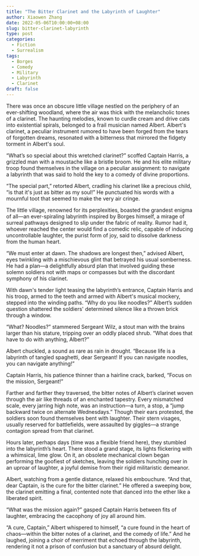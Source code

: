 ```yaml
---
title: "The Bitter Clarinet and the Labyrinth of Laughter"
author: Xiaowen Zhang
date: 2022-05-06T10:00:00+08:00
slug: bitter-clarinet-labyrinth
type: post
categories:
  - Fiction
  - Surrealism
tags:
  - Borges
  - Comedy
  - Military
  - Labyrinth
  - Clarinet
draft: false
---
```


There was once an obscure little village nestled on the periphery of an ever-shifting woodland, where the air was thick with the melancholic tones of a clarinet. The haunting melodies, known to curdle cream and drive cats into existential spirals, belonged to a frail musician named Albert. Albert's clarinet, a peculiar instrument rumored to have been forged from the tears of forgotten dreams, resonated with a bitterness that mirrored the fidgety torment in Albert's soul.

“What’s so special about this wretched clarinet?” scoffed Captain Harris, a grizzled man with a moustache like a bristle broom. He and his elite military troop found themselves in the village on a peculiar assignment: to navigate a labyrinth that was said to hold the key to a comedy of divine proportions.

“The special part,” retorted Albert, cradling his clarinet like a precious child, “is that it's just as bitter as my soul!” He punctuated his words with a mournful toot that seemed to make the very air cringe.

The little village, renowned for its perplexities, boasted the grandest enigma of all—an ever-spiraling labyrinth inspired by Borges himself, a mirage of surreal pathways designed to slip under the fabric of reality. Rumor had it, whoever reached the center would find a comedic relic, capable of inducing uncontrollable laughter, the purist form of joy, said to dissolve darkness from the human heart.

“We must enter at dawn. The shadows are longest then,” advised Albert, eyes twinkling with a mischievous glint that betrayed his usual somberness. He had a plan—a delightfully absurd plan that involved guiding these solemn soldiers not with maps or compasses but with the discordant symphony of his clarinet.

With dawn's tender light teasing the labyrinth’s entrance, Captain Harris and his troop, armed to the teeth and armed with Albert's musical mockery, stepped into the winding paths. “Why do you like noodles?” Albert’s sudden question shattered the soldiers' determined silence like a thrown brick through a window.

“What? Noodles?” stammered Sergeant Wilz, a stout man with the brains larger than his stature, tripping over an oddly placed shrub. “What does that have to do with anything, Albert?”

Albert chuckled, a sound as rare as rain in drought. “Because life is a labyrinth of tangled spaghetti, dear Sergeant! If you can navigate noodles, you can navigate anything!”

Captain Harris, his patience thinner than a hairline crack, barked, “Focus on the mission, Sergeant!”

Farther and farther they traversed, the bitter notes of Albert’s clarinet woven through the air like threads of an enchanted tapestry. Every mismatched scale, every jarring high note, was an instruction—a turn, a stop, a “jump backward twice on alternate Wednesdays.” Though their ears protested, the soldiers soon found themselves bent with laughter. Their stern visages, usually reserved for battlefields, were assaulted by giggles—a strange contagion spread from that clarinet.

Hours later, perhaps days (time was a flexible friend here), they stumbled into the labyrinth’s heart. There stood a grand stage, its lights flickering with a whimsical, lime glow. On it, an obsolete mechanical clown began performing the goofiest of sketches, leaving the soldiers hunching over in an uproar of laughter, a joyful demise from their rigid militaristic demeanor.

Albert, watching from a gentle distance, relaxed his embouchure. “And that, dear Captain, is the cure for the bitter clarinet.” He offered a sweeping bow, the clarinet emitting a final, contented note that danced into the ether like a liberated spirit.

“What was the mission again?” gasped Captain Harris between fits of laughter, embracing the cacophony of joy all around him.

“A cure, Captain,” Albert whispered to himself, “a cure found in the heart of chaos—within the bitter notes of a clarinet, and the comedy of life.” And he laughed, joining a choir of merriment that echoed through the labyrinth, rendering it not a prison of confusion but a sanctuary of absurd delight.